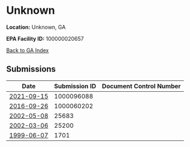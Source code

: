 # Unknown

**Location:** Unknown, GA

**EPA Facility ID:** 100000020657

[Back to GA Index](../../index.md)

## Submissions

| Date | Submission ID | Document Control Number |
|------|--------------|-------------------------|
| [2021-09-15](submissions/1000096088.md) | 1000096088 |  |
| [2016-09-26](submissions/1000060202.md) | 1000060202 |  |
| [2002-05-08](submissions/25683.md) | 25683 |  |
| [2002-03-06](submissions/25200.md) | 25200 |  |
| [1999-06-07](submissions/1701.md) | 1701 |  |
